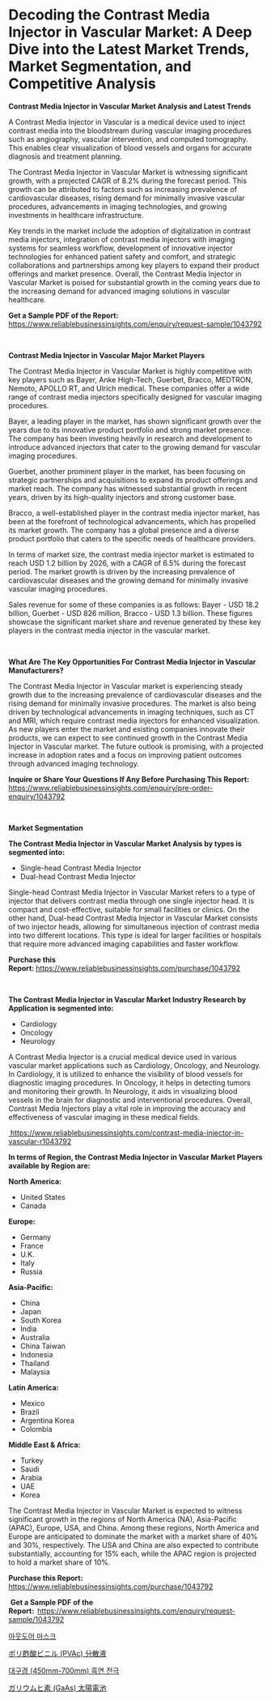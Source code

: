 <p><h1>Decoding the Contrast Media Injector in Vascular Market: A Deep Dive into the Latest Market Trends, Market Segmentation, and Competitive Analysis</h1></p><p><strong>Contrast Media Injector in Vascular Market Analysis and Latest Trends</strong></p>
<p><p>A Contrast Media Injector in Vascular is a medical device used to inject contrast media into the bloodstream during vascular imaging procedures such as angiography, vascular intervention, and computed tomography. This enables clear visualization of blood vessels and organs for accurate diagnosis and treatment planning. </p><p>The Contrast Media Injector in Vascular Market is witnessing significant growth, with a projected CAGR of 8.2% during the forecast period. This growth can be attributed to factors such as increasing prevalence of cardiovascular diseases, rising demand for minimally invasive vascular procedures, advancements in imaging technologies, and growing investments in healthcare infrastructure. </p><p>Key trends in the market include the adoption of digitalization in contrast media injectors, integration of contrast media injectors with imaging systems for seamless workflow, development of innovative injector technologies for enhanced patient safety and comfort, and strategic collaborations and partnerships among key players to expand their product offerings and market presence. Overall, the Contrast Media Injector in Vascular Market is poised for substantial growth in the coming years due to the increasing demand for advanced imaging solutions in vascular healthcare.</p></p>
<p><strong>Get a Sample PDF of the Report:&nbsp;</strong> <a href="https://www.reliablebusinessinsights.com/enquiry/request-sample/1043792">https://www.reliablebusinessinsights.com/enquiry/request-sample/1043792</a></p>
<p>&nbsp;</p>
<p><strong>Contrast Media Injector in Vascular Major Market Players</strong></p>
<p><p>The Contrast Media Injector in Vascular Market is highly competitive with key players such as Bayer, Anke High-Tech, Guerbet, Bracco, MEDTRON, Nemoto, APOLLO RT, and Ulrich medical. These companies offer a wide range of contrast media injectors specifically designed for vascular imaging procedures.</p><p>Bayer, a leading player in the market, has shown significant growth over the years due to its innovative product portfolio and strong market presence. The company has been investing heavily in research and development to introduce advanced injectors that cater to the growing demand for vascular imaging procedures.</p><p>Guerbet, another prominent player in the market, has been focusing on strategic partnerships and acquisitions to expand its product offerings and market reach. The company has witnessed substantial growth in recent years, driven by its high-quality injectors and strong customer base.</p><p>Bracco, a well-established player in the contrast media injector market, has been at the forefront of technological advancements, which has propelled its market growth. The company has a global presence and a diverse product portfolio that caters to the specific needs of healthcare providers.</p><p>In terms of market size, the contrast media injector market is estimated to reach USD 1.2 billion by 2026, with a CAGR of 6.5% during the forecast period. The market growth is driven by the increasing prevalence of cardiovascular diseases and the growing demand for minimally invasive vascular imaging procedures.</p><p>Sales revenue for some of these companies is as follows: Bayer - USD 18.2 billion, Guerbet - USD 826 million, Bracco - USD 1.3 billion. These figures showcase the significant market share and revenue generated by these key players in the contrast media injector in the vascular market.</p></p>
<p>&nbsp;</p>
<p><strong>What Are The Key Opportunities For Contrast Media Injector in Vascular Manufacturers?</strong></p>
<p><p>The Contrast Media Injector in Vascular market is experiencing steady growth due to the increasing prevalence of cardiovascular diseases and the rising demand for minimally invasive procedures. The market is also being driven by technological advancements in imaging techniques, such as CT and MRI, which require contrast media injectors for enhanced visualization. As new players enter the market and existing companies innovate their products, we can expect to see continued growth in the Contrast Media Injector in Vascular market. The future outlook is promising, with a projected increase in adoption rates and a focus on improving patient outcomes through advanced imaging technology.</p></p>
<p><strong>Inquire or Share Your Questions If Any Before Purchasing This Report:</strong> <a href="https://www.reliablebusinessinsights.com/enquiry/pre-order-enquiry/1043792">https://www.reliablebusinessinsights.com/enquiry/pre-order-enquiry/1043792</a></p>
<p>&nbsp;</p>
<p><strong>Market Segmentation</strong></p>
<p><strong>The Contrast Media Injector in Vascular Market Analysis by types is segmented into:</strong></p>
<p><ul><li>Single-head Contrast Media Injector</li><li>Dual-head Contrast Media Injector</li></ul></p>
<p><p>Single-head Contrast Media Injector in Vascular Market refers to a type of injector that delivers contrast media through one single injector head. It is compact and cost-effective, suitable for small facilities or clinics. On the other hand, Dual-head Contrast Media Injector in Vascular Market consists of two injector heads, allowing for simultaneous injection of contrast media into two different locations. This type is ideal for larger facilities or hospitals that require more advanced imaging capabilities and faster workflow.</p></p>
<p><strong>Purchase this Report:&nbsp;</strong><a href="https://www.reliablebusinessinsights.com/purchase/1043792">https://www.reliablebusinessinsights.com/purchase/1043792</a></p>
<p>&nbsp;</p>
<p><strong>The Contrast Media Injector in Vascular Market Industry Research by Application is segmented into:</strong></p>
<p><ul><li>Cardiology</li><li>Oncology</li><li>Neurology</li></ul></p>
<p><p>A Contrast Media Injector is a crucial medical device used in various vascular market applications such as Cardiology, Oncology, and Neurology. In Cardiology, it is utilized to enhance the visibility of blood vessels for diagnostic imaging procedures. In Oncology, it helps in detecting tumors and monitoring their growth. In Neurology, it aids in visualizing blood vessels in the brain for diagnostic and interventional procedures. Overall, Contrast Media Injectors play a vital role in improving the accuracy and effectiveness of vascular imaging in these medical fields.</p></p>
<p><a href="https://www.reliablebusinessinsights.com/contrast-media-injector-in-vascular-r1043792">&nbsp;https://www.reliablebusinessinsights.com/contrast-media-injector-in-vascular-r1043792</a></p>
<p><strong>In terms of Region, the Contrast Media Injector in Vascular Market Players available by Region are:</strong></p>
<p>
    <p> <strong> North America: </strong>
        <ul>
            <li>United States</li>
            <li>Canada</li>
        </ul>
        </p> 
    <p> <strong> Europe: </strong>
        <ul>
            <li>Germany</li>
            <li>France</li>
            <li>U.K.</li>
            <li>Italy</li>
            <li>Russia</li>
        </ul>
        </p> 
    <p> <strong> Asia-Pacific: </strong>
        <ul>
            <li>China</li>
            <li>Japan</li>
            <li>South Korea</li>
            <li>India</li>
            <li>Australia</li>
            <li>China Taiwan</li>
            <li>Indonesia</li>
            <li>Thailand</li>
            <li>Malaysia</li>
        </ul>
        </p> 
    <p> <strong> Latin America: </strong>
        <ul>
            <li>Mexico</li>
            <li>Brazil</li>
            <li>Argentina Korea</li>
            <li>Colombia</li>
        </ul>
        </p> 
    <p> <strong> Middle East & Africa: </strong>
        <ul>
            <li>Turkey</li>
            <li>Saudi</li>
            <li>Arabia</li>
            <li>UAE</li>
            <li>Korea</li>
        </ul>
    </p>
    </p>
<p><p>The Contrast Media Injector in Vascular Market is expected to witness significant growth in the regions of North America (NA), Asia-Pacific (APAC), Europe, USA, and China. Among these regions, North America and Europe are anticipated to dominate the market with a market share of 40% and 30%, respectively. The USA and China are also expected to contribute substantially, accounting for 15% each, while the APAC region is projected to hold a market share of 10%.</p></p>
<p><strong>Purchase this Report: </strong><a href="https://www.reliablebusinessinsights.com/purchase/1043792">https://www.reliablebusinessinsights.com/purchase/1043792</a></p>
<p>&nbsp;<strong>Get a Sample PDF of the Report:&nbsp;&nbsp;</strong><a href="https://www.reliablebusinessinsights.com/enquiry/request-sample/1043792">https://www.reliablebusinessinsights.com/enquiry/request-sample/1043792</a></p>
<p><strong></strong></p>
<p><p><a href="https://github.com/wallacBahrtyinger567686/Market-Research-Report-List-2/blob/main/8522002102487.md">아웃도어 마스크</a></p><p><a href="https://github.com/TerrellConn/Market-Research-Report-List-1/blob/main/9417045107918.md">ポリ酢酸ビニル (PVAc) 分散液</a></p><p><a href="https://github.com/WilburKihn5676/Market-Research-Report-List-2/blob/main/2937567102486.md">대구경 (450mm-700mm) 흑연 전극</a></p><p><a href="https://github.com/schmahlson/Market-Research-Report-List-2/blob/main/6474214107917.md">ガリウムヒ素 (GaAs) 太陽電池</a></p></p>
